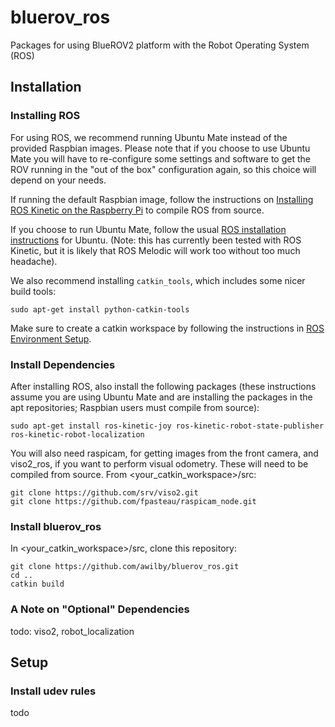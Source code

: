 # bluerov_ros
Packages for using BlueROV2 platform with the Robot Operating System (ROS)

## Installation

### Installing ROS 

For using ROS, we recommend running Ubuntu Mate instead of the provided Raspbian images. Please note that if you choose to use Ubuntu Mate you will have to re-configure some settings and software to get the ROV running in the "out of the box" configuration again, so this choice will depend on your needs.

If running the default Raspbian image, follow the instructions on [Installing ROS Kinetic on the Raspberry Pi](http://wiki.ros.org/ROSberryPi/Installing%20ROS%20Kinetic%20on%20the%20Raspberry%20Pi) to compile ROS from source.

If you choose to run Ubuntu Mate, follow the usual [ROS installation instructions](http://wiki.ros.org/kinetic/Installation) for Ubuntu. (Note: this has currently been tested with ROS Kinetic, but it is likely that ROS Melodic will work too without too much headache).

We also recommend installing `catkin_tools`, which includes some nicer build tools: 

`sudo apt-get install python-catkin-tools`


Make sure to create a catkin workspace by following the instructions in [ROS Environment Setup](http://wiki.ros.org/ROS/Tutorials/InstallingandConfiguringROSEnvironment).


### Install Dependencies

After installing ROS, also install the following packages (these instructions assume you are using Ubuntu Mate and are installing the packages in the apt repositories; Raspbian users must compile from source): 

`sudo apt-get install ros-kinetic-joy ros-kinetic-robot-state-publisher ros-kinetic-robot-localization`

You will also need raspicam, for getting images from the front camera, and viso2_ros, if you want to perform visual odometry. These will need to be compiled from source. From <your_catkin_workspace>/src:

```
git clone https://github.com/srv/viso2.git
git clone https://github.com/fpasteau/raspicam_node.git
```


### Install bluerov_ros

In <your_catkin_workspace>/src, clone this repository:

```
git clone https://github.com/awilby/bluerov_ros.git
cd ..
catkin build 
```

### A Note on "Optional" Dependencies

todo: viso2, robot_localization


## Setup


### Install udev rules

todo

